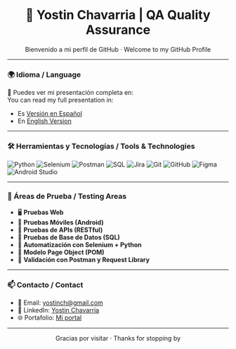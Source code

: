 <h1 align="center">🧪 Yostin Chavarria | QA Quality Assurance</h1>
<p align="center">
  Bienvenido a mi perfil de GitHub · Welcome to my GitHub Profile
</p>

---

### 🌍 Idioma / Language

📄 Puedes ver mi presentación completa en:  
You can read my full presentation in:

- Es [Versión en Español](README.es.md)
- En [English Version](README.en.md)

---

### 🛠️ Herramientas y Tecnologías / Tools & Technologies

![Python](https://img.shields.io/badge/Python-3776AB?style=flat&logo=python&logoColor=white)
![Selenium](https://img.shields.io/badge/Selenium-43B02A?style=flat&logo=selenium&logoColor=white)
![Postman](https://img.shields.io/badge/Postman-FF6C37?style=flat&logo=postman&logoColor=white)
![SQL](https://img.shields.io/badge/SQL-4479A1?style=flat&logo=sqlite&logoColor=white)
![Jira](https://img.shields.io/badge/Jira-0052CC?style=flat&logo=jira&logoColor=white)
![Git](https://img.shields.io/badge/Git-F05032?style=flat&logo=git&logoColor=white)
![GitHub](https://img.shields.io/badge/GitHub-181717?style=flat&logo=github&logoColor=white)
![Figma](https://img.shields.io/badge/Figma-F24E1E?style=flat&logo=figma&logoColor=white)
![Android Studio](https://img.shields.io/badge/Android%20Studio-3DDC84?style=flat&logo=android-studio&logoColor=white)

---

### 🧪 Áreas de Prueba / Testing Areas

- 🖥️ **Pruebas Web**
- 📱 **Pruebas Móviles (Android)**
- 🔗 **Pruebas de APIs (RESTful)**
- 💾 **Pruebas de Base de Datos (SQL)**
- 🤖 **Automatización con Selenium + Python**
- 📄 **Modelo Page Object (POM)**
- 📡 **Validación con Postman y Request Library**

---

### 📫 Contacto / Contact

- 📧 Email: yostinch@gmail.com  
- 💼 LinkedIn: [Yostin Chavarria](https://www.linkedin.com/in/yostin-chavarria/)  
- 🌐 Portafolio: [Mi portal](https://yostin-chava.github.io/mi-portal/)

---

<p align="center">
  Gracias por visitar · Thanks for stopping by
</p>
